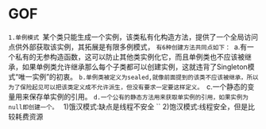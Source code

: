 # GOF
``1.单例模式
  ``某个类只能生成一个实例，该类私有化构造方法，提供了一个全局访问点供外部获取该实例，其拓展是有限多例模式，
  ``有6种创建方法共同点如下：
  ``a.有一个私有的无参构造函数，这可以防止其他类实例化它，而且单例类也不应该被继承，如果单例类允许继承那么每个子类都可以创建实例，这就违背了Singleton模式“唯一实例”的初衷。
  ``b.单例类被定义为sealed,就像前面提到的该类不应该被继承，所以为了保险起见可以把该类定义成不允许派生，但没有要求一定要这样定义。
  ``c.一个静态的变量用来保存单实例的引用。
  ``d.一个公有的静态方法用来获取单实例的引用，如果实例为null即创建一个。
  ``    1)饿汉模式:缺点是线程不安全
  ``    2)饱汉模式:线程安全，但是比较耗费资源
